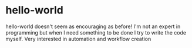 # hello-world
hello-world doesn't seem as encouraging as before!
I'm not an expert in programming but when I need something to be done I try to write the code myself.
Very interested in automation and workflow creation
